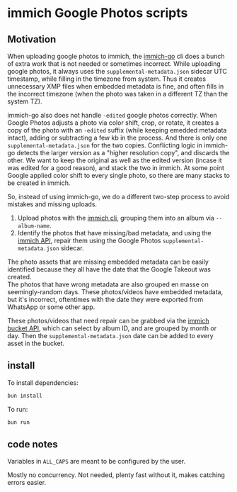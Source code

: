 # immich Google Photos scripts

## Motivation

When uploading google photos to immich, the [immich-go](https://github.com/simulot/immich-go) cli does a bunch of extra work that is not needed or sometimes incorrect. While uploading google photos, it always uses the `supplemental-metadata.json` sidecar UTC timestamp, while filling in the timezone from system. Thus it creates unnecessary XMP files when embedded metadata is fine, and often fills in the incorrect timezone (when the photo was taken in a different TZ than the system TZ).

immich-go also does not handle `-edited` google photos correctly. When Google Photos adjusts a photo via color shift, crop, or rotate, it creates a copy of the photo with an `-edited` suffix (while keeping emedded metadata intact), adding or subtracting a few kb in the process. And there is only one `supplemental-metadata.json` for the two copies. Conflicting logic in immich-go detects the larger version as a "higher resolution copy", and discards the other. We want to keep the original as well as the edited version (incase it was edited for a good reason), and stack the two in immich. At some point Google applied color shift to every single photo, so there are many stacks to be created in immich.

So, instead of using immich-go, we do a different two-step process to avoid mistakes and missing uploads.

1) Upload photos with the [immich cli](https://immich.app/docs/features/command-line-interface/), grouping them into an album via `--album-name`.
2) Identify the photos that have missing/bad metadata, and using the [immich API](https://immich.app/docs/api/), repair them using the Google Photos `supplemental-metadata.json` sidecar.

The photo assets that are missing embedded metadata can be easily identified because they all have the date that the Google Takeout was created.  
The photos that have wrong metadata are also grouped en masse on seemingly-random days. These photos/videos have embedded metadata, but it's incorrect, oftentimes with the date they were exported from WhatsApp or some other app.

These photos/videos that need repair can be grabbed via the [immich bucket API](https://immich.app/docs/api/get-time-buckets), which can select by album ID, and are grouped by month or day. Then the `supplemental-metadata.json` date can be added to every asset in the bucket.

## install

To install dependencies:

```bash
bun install
```

To run:

```bash
bun run 
```

## code notes

Variables in `ALL_CAPS` are meant to be configured by the user.

Mostly no concurrency. Not needed, plenty fast without it, makes catching errors easier.
